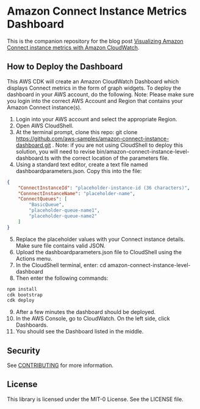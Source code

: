 # Amazon Connect Instance Metrics Dashboard 

This is the companion repository for the blog post [Visualizing Amazon Connect instance metrics with Amazon CloudWatch](https://aws.amazon.com/blogs/contact-center/visualizing-amazon-connect-instance-metrics-with-amazon-cloudWatch).

## How to Deploy the Dashboard
This AWS CDK will create an Amazon CloudWatch Dashboard which displays Connect metrics in the form of graph widgets. To deploy the dashboard in your AWS account, do the following. Note: Please make sure you login into the correct AWS Account and Region that contains your Amazon Connect instance(s). 

1. Login into your AWS account and select the appropriate Region.
2. Open AWS CloudShell.
3. At the terminal prompt, clone this repo: git clone https://github.com/aws-samples/amazon-connect-instance-dashboard.git . Note: if you are not using CloudShell to deploy this solution, you will need to revise bin/amazon-connect-instance-level-dashboard.ts with the correct location of the parameters file. 
4. Using a standard text editor, create a text file named dashboardparameters.json. Copy this into the file:
```json
{
    "ConnectInstanceId": "placeholder-instance-id (36 characters)",
    "ConnnectInstanceName": "placeholder-name",
    "ConnectQueues": [
        "BasicQueue",
        "placeholder-queue-name1",
        "placeholder-queue-name2"
    ]
}
```
5. Replace the placeholder values with your Connect instance details. Make sure file contains valid JSON.  
6. Upload the dashboardparameters.json file to CloudShell using the Actions menu.
7. In the CloudShell terminal, enter: cd amazon-connect-instance-level-dashboard
8. Then enter the following commands:
```bash
npm install
cdk bootstrap
cdk deploy
```
9. After a few minutes the dashboard should be deployed. 
10. In the AWS Console, go to CloudWatch. On the left side, click Dashboards.
11. You should see the Dashboard listed in the middle. 


## Security

See [CONTRIBUTING](CONTRIBUTING.md#security-issue-notifications) for more information.

## License

This library is licensed under the MIT-0 License. See the LICENSE file.

